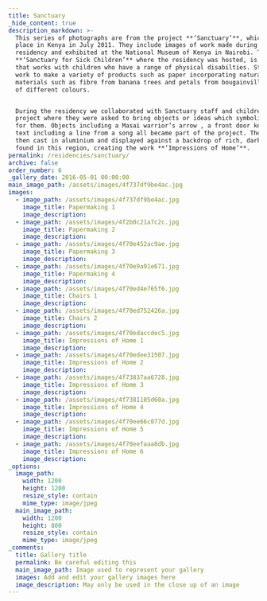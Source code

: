 ```yaml
---
title: Sanctuary
_hide_content: true
description_markdown: >-
  This series of photographs are from the project **‘Sanctuary’**, which took
  place in Kenya in July 2011. They include images of work made during the
  residency and exhibited at the National Museum of Kenya in Nairobi. The
  **‘Sanctuary for Sick Children’** where the residency was hosted, is a charity
  that works with children who have a range of physical disabilties. Staff also
  work to make a variety of products such as paper incorporating natural
  materials such as fibre from banana trees and petals from bougainvillea petals
  of different colours.


  During the residency we collaborated with Sanctuary staff and children on a
  project where they were asked to bring objects or ideas which symbolise home
  for them. Objects including a Masai warrior’s arrow , a front door key and
  text including a line from a song all became part of the project. These were
  then cast in aluminium and displayed against a backdrop of rich, dark soil
  found in this region, creating the work **‘Impressions of Home’**.
permalink: /residencies/sanctuary/
archive: false
order_number: 6
_gallery_date: 2016-05-01 00:00:00
main_image_path: /assets/images/4f737df9be4ac.jpg
images:
  - image_path: /assets/images/4f737df9be4ac.jpg
    image_title: Papermaking 1
    image_description:
  - image_path: /assets/images/4f2b0c21a7c2c.jpg
    image_title: Papermaking 2
    image_description:
  - image_path: /assets/images/4f70e452ac9ae.jpg
    image_title: Papermaking 3
    image_description:
  - image_path: /assets/images/4f70e9a91e671.jpg
    image_title: Papermaking 4
    image_description:
  - image_path: /assets/images/4f70ed4e765f6.jpg
    image_title: Chairs 1
    image_description:
  - image_path: /assets/images/4f70ed752426a.jpg
    image_title: Chairs 2
    image_description:
  - image_path: /assets/images/4f70edaccdec5.jpg
    image_title: Impressions of Home 1
    image_description:
  - image_path: /assets/images/4f70edee31507.jpg
    image_title: Impressions of Home 2
    image_description:
  - image_path: /assets/images/4f73837aa6728.jpg
    image_title: Impressions of Home 3
    image_description:
  - image_path: /assets/images/4f7381105d60a.jpg
    image_title: Impressions of Home 4
    image_description:
  - image_path: /assets/images/4f70ee66c077d.jpg
    image_title: Impressions of Home 5
    image_description:
  - image_path: /assets/images/4f70eefaaa8db.jpg
    image_title: Impressions of Home 6
    image_description:
_options:
  image_path:
    width: 1200
    height: 1200
    resize_style: contain
    mime_type: image/jpeg
  main_image_path:
    width: 1200
    height: 800
    resize_style: contain
    mime_type: image/jpeg
_comments:
  title: Gallery title
  permalink: Be careful editing this
  main_image_path: Image used to represent your gallery
  images: Add and edit your gallery images here
  image_description: May only be used in the close up of an image
---
```

